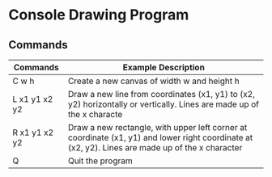 # Console Drawing Program

## Commands

|Commands	| Example Description													                           |
|---------|------------------------------------------------------------------------|
|C w h 		| Create a new canvas of width w and height h										   			   |
|L x1 y1 x2 y2	| Draw a new line from coordinates (x1, y1) to (x2, y2) horizontally or vertically. Lines are made up of the x characte	   			   |
|R x1 y1 x2 y2	| Draw a new rectangle, with upper left corner at coordinate (x1, y1) and lower right coordinate at (x2, y2). Lines are made up of the x character |
|Q		| Quit the program																   |
